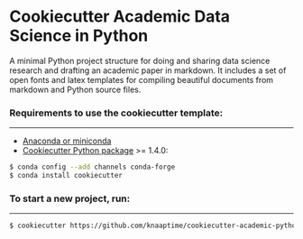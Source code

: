 # Cookiecutter Academic Data Science in Python

A minimal Python project structure for doing and sharing data science research and drafting an academic paper in markdown. It includes a set of open fonts and latex templates for compiling beautiful documents from markdown and Python source files.

### Requirements to use the cookiecutter template:
-----------
 - [Anaconda or miniconda](https://www.anaconda.com/distribution/)
 - [Cookiecutter Python package](http://cookiecutter.readthedocs.org/en/latest/installation.html) >= 1.4.0:

``` bash
$ conda config --add channels conda-forge
$ conda install cookiecutter
```

### To start a new project, run:
------------

```bash
$ cookiecutter https://github.com/knaaptime/cookiecutter-academic-python
```
